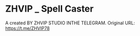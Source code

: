 # ZHVIP _ Spell Caster

A created BY ZHVIP STUDIO INTHE TELEGRAM. Original URL: https://t.me/ZHVIP78
